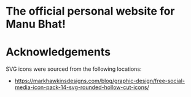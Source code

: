 # The official personal website for Manu Bhat!

# Acknowledgements

SVG icons were sourced from the following locations:
* https://markhawkinsdesigns.com/blog/graphic-design/free-social-media-icon-pack-14-svg-rounded-hollow-cut-icons/
